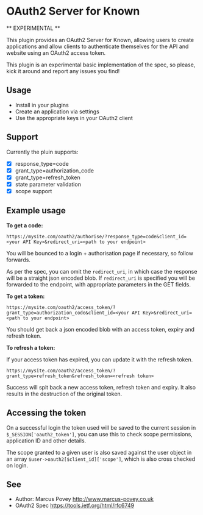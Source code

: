 OAuth2 Server for Known
=======================

** EXPERIMENTAL **

This plugin provides an OAuth2 Server for Known, allowing users to create applications 
and allow clients to authenticate themselves for the API and website using an OAuth2 access token.

This plugin is an experimental basic implementation of the spec, so please, kick it around and report 
any issues you find!

Usage
-----

* Install in your plugins
* Create an application via settings
* Use the appropriate keys in your OAuth2 client

Support
-------
Currently the pluin supports:

* [x] response_type=code
* [x] grant_type=authorization_code
* [x] grant_type=refresh_token
* [x] state parameter validation
* [x] scope support

Example usage
-------------

**To get a code:**

```https://mysite.com/oauth2/authorise/?response_type=code&client_id=<your API Key>&redirect_uri=<path to your endpoint>```

You will be bounced to a login + authorisation page if necessary, so follow forwards.

As per the spec, you can omit the ```redirect_uri```, in which case the response will be a straight json encoded blob. If ```redirect_uri``` is specified you will be
forwarded to the endpoint, with appropriate parameters in the GET fields.


**To get a token:**

```https://mysite.com/oauth2/access_token/?grant_type=authorization_code&client_id=<your API Key>&redirect_uri=<path to your endpoint>```

You should get back a json encoded blob with an access token, expiry and refresh token.


**To refresh a token:**

If your access token has expired, you can update it with the refresh token.

```https://mysite.com/oauth2/access_token/?grant_type=refresh_token&refresh_token=<refresh token>```

Success will spit back a new access token, refresh token and expiry. It also results in the destruction of the original token.


Accessing the token
-------------------

On a successful login the token used will be saved to the current session in ```$_SESSION['oauth2_token']```, you can use this to check scope permissions, application ID and other details.

The scope granted to a given user is also saved against the user object in an array ```$user->oauth2[$client_id]['scope']```, which is also cross checked on login.

See
---
 * Author: Marcus Povey <http://www.marcus-povey.co.uk> 
 * OAuth2 Spec <https://tools.ietf.org/html/rfc6749>
